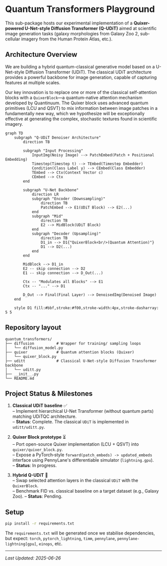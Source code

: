# Quantum Transformers Playground

This sub-package hosts our experimental implementation of a **Quixer-powered U-Net-style Diffusion Transformer (Q-UDiT)** aimed at scientific image generation tasks (galaxy morphologies from Galaxy Zoo 2, sub-cellular imagery from the Human Protein Atlas, etc.).

## Architecture Overview

We are building a hybrid quantum-classical generative model based on a U-Net-style Diffusion Transformer (UDiT). The classical UDiT architecture provides a powerful backbone for image generation, capable of capturing features at multiple scales.

Our key innovation is to replace one or more of the classical self-attention blocks with a `QuixerBlock`—a quantum-native attention mechanism developed by Quantinuum. The Quixer block uses advanced quantum primitives (LCU and QSVT) to mix information between image patches in a fundamentally new way, which we hypothesize will be exceptionally effective at generating the complex, stochastic textures found in scientific imagery.

```mermaid
graph TD
    subgraph "Q-UDiT Denoiser Architecture"
        direction TB

        subgraph "Input Processing"
            InputImg(Noisy Image) --> PatchEmbed(Patch + Positional Embedding)
            Timestep(Timestep t) --> TEmbed(Timestep Embedder)
            Condition(Class Label y) --> CEmbed(Class Embedder)
            TEmbed --> Ctx(Context Vector c)
            CEmbed --> Ctx
        end

        subgraph "U-Net Backbone"
            direction LR
            subgraph "Encoder (Downsampling)"
                direction TB
                PatchEmbed --> E1(UDiT Block) --> E2(...)
            end
            subgraph "Mid"
                direction TB
                E2 --> MidBlock(UDiT Block)
            end
            subgraph "Decoder (Upsampling)"
                direction TB
                D1_in --> D1{"QuixerBlock<br/>(Quantum Attention)"}
                D1 --> D2(...)
            end
        end
        
        MidBlock --> D1_in
        E2 -- skip connection --> D2
        E1 -- skip connection --> D_Out(...)

        Ctx -- "Modulates all Blocks" --> E1
        Ctx -- "..." --> D1

        D_Out --> Final(Final Layer) --> DenoisedImg(Denoised Image)
    end

    style D1 fill:#bbf,stroke:#f00,stroke-width:4px,stroke-dasharray: 5 5
```

## Repository layout

```
quantum_transformers/
├── diffusion          # Wrapper for training/ sampling loops
│   └── diffusion_model.py
├── quixer             # Quantum attention blocks (Quixer)
│   └── quixer_block.py
├── uditt              # Classical U-Net-style Diffusion Transformer backbone
│   └── uditt.py
├── __init__.py
└── README.md
```

## Project Status & Milestones

1.  **Classical UDiT baseline** ✅  
    – Implement hierarchical U-Net Transformer (without quantum parts) matching UDiTQC architecture.  
    – **Status**: Complete. The classical `UDiT` is implemented in `uditt/uditt.py`.

2.  **Quixer Block prototype** ⏳  
    – Port open-source Quixer implementation (LCU + QSVT) into `quixer/quixer_block.py`.  
    – Expose a PyTorch‐style `forward(patch_embeds) -> updated_embeds` interface using PennyLane's differentiable simulator (`lightning.gpu`).  
    – **Status**: In progress.

3.  **Hybrid Q-UDiT** 🔲  
    – Swap selected attention layers in the classical `UDiT` with the `QuixerBlock`.  
    – Benchmark FID vs. classical baseline on a target dataset (e.g., Galaxy Zoo).
    – **Status**: Pending.

## Setup

```bash
pip install -r requirements.txt
```

The `requirements.txt` will be generated once we stabilise dependencies, but expect: `torch`, `pytorch_lightning`, `timm`, `pennylane`, `pennylane-lightning[gpu]`, `einops`, etc.

---

*Last Updated: 2025-06-26* 